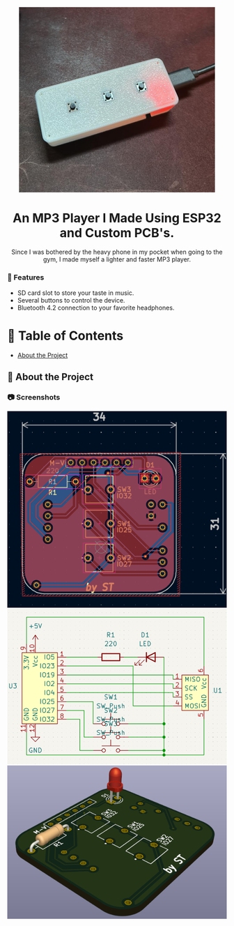 <div align='center'>

<img src=https://github.com/semihtuncer/MP3Player/blob/main/MP3_IMAGE/MP3.jpeg alt="logo" width=450 height=424.5 />

<h1>An MP3 Player I Made Using ESP32 and Custom PCB's.</h1>
<p>Since I was bothered by the heavy phone in my pocket when going to the gym, I made myself a lighter and faster MP3 player.</p>

</div>

### :dart: Features
- SD card slot to store your taste in music.
- Several buttons to control the device.
- Bluetooth 4.2 connection to your favorite headphones.

# :notebook_with_decorative_cover: Table of Contents

- [About the Project](#star2-about-the-project)


## :star2: About the Project

### :camera: Screenshots
<div align="center"> <a href=""><img src="https://github.com/semihtuncer/MP3Player/blob/main/MP3_IMAGE/PCB-1.png" alt='image' width='800'/></a> </div>
<div align="center"> <a href=""><img src="https://github.com/semihtuncer/MP3Player/blob/main/MP3_IMAGE/PCB-2.png" alt='image' width='800'/></a> </div>
<div align="center"> <a href=""><img src="https://github.com/semihtuncer/MP3Player/blob/main/MP3_IMAGE/PCB-3.png" alt='image' width='800'/></a> </div>
